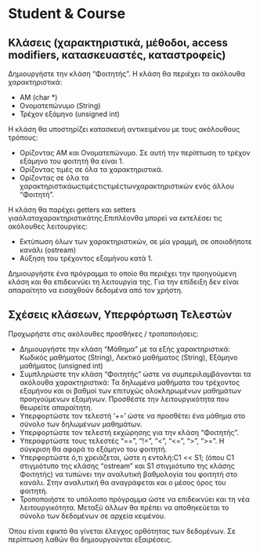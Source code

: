 # Student & Course
## **Κλάσεις (χαρακτηριστικά, μέθοδοι, access modifiers, κατασκευαστές, καταστροφείς)**

Δημιουργήστε την κλάση “Φοιτητής”. Η κλάση θα περιέχει τα ακόλουθα χαρακτηριστικά:

- ΑΜ (char \*)
- Ονοματεπώνυμο (String)
- Τρέχον εξάμηνο (unsigned int)

Η κλάση θα υποστηρίζει κατασκευή αντικειμένου με τους ακόλουθους τρόπους:

- Ορίζοντας ΑΜ και Ονοματεπώνυμο. Σε αυτή την περίπτωση το τρέχον εξάμηνο του φοιτητή θα είναι 1.
- Ορίζοντας τιμές σε όλα τα χαρακτηριστικά.
- Ορίζοντας σε όλα τα χαρακτηριστικάωςτιμέςτιςτιμέςτωνχαρακτηριστικών ενός άλλου “Φοιτητή”.

Η κλάση θα παρέχει getters και setters γιαόλαταχαρακτηριστικάτης.Επιπλέονθα μπορεί να εκτελέσει τις ακόλουθες λειτουργίες:

- Εκτύπωση όλων των χαρακτηριστικών, σε μία γραμμή, σε οποιοδήποτε κανάλι (οstream)
- Αύξηση του τρέχοντος εξαμήνου κατά 1.

Δημιουργήστε ένα πρόγραμμα το οποίο θα περιέχει την προηγούμενη κλάση και θα επιδεικνύει τη λειτουργία της. Για την επίδειξη δεν είναι απαραίτητο να εισαχθούν δεδομένα από τον χρήστη.

## **Σχέσεις κλάσεων, Υπερφόρτωση Τελεστών**

Προχωρήστε στις ακόλουθες προσθήκες / τροποποιήσεις:

- Δημιουργήστε την κλάση “Μάθημα” με τα εξής χαρακτηριστικά: Κωδικός μαθήματος (String), Λεκτικό μαθήματος (String), Εξάμηνο μαθήματος (unsigned int)
- Συμπληρώστε την κλάση “Φοιτητής” ώστε να συμπεριλαμβάνονται τα ακόλουθα χαρακτηριστικά: Τα δηλωμένα μαθήματα του τρέχοντος εξαμήνου και οι βαθμοί των επιτυχώς ολοκληρωμένων μαθημάτων προηγούμενων εξαμήνων. Προσθέστε την λειτουργικότητα που θεωρείτε απαραίτητη.
- Υπερφορτώστε τον τελεστή ‘+=’ ώστε να προσθέτει ένα μάθημα στο σύνολο των δηλωμένων μαθημάτων.
- Υπερφορτώστε τον τελεστή εκχώρησης για την κλάση “Φοιτητής”.
- Υπεροφρτώστε τους τελεστές “==”, “!=”, “<”, “<=”, “>”, “>=”.  Η σύγκριση θα αφορά το εξάμηνο του φοιτητή.
- Υπερφορτώστε ό,τι χρειάζεται, ώστε η εντολή:C1 << S1; (όπου C1 στιγμιότυπο της κλάσης “ostream” και S1 στιγμιότυπο της κλάσης Φοιτητής) να τυπώνει την αναλυτική βαθμολογία του φοιτητή στο κανάλι. Στην αναλυτική θα αναγράφεται και ο μέσος όρος του φοιτητή.
- Τροποποιήστε το υπόλοιπο πρόγραμμα ώστε να επιδεικνύει και τη νέα λειτουργικότητα. Μεταξύ άλλων θα πρέπει να αποθηκεύεται το σύνολο των δεδομένων σε αρχεία κειμένου.

Όπου είναι εφικτό θα γίνεται έλεγχος ορθότητας των δεδομένων. Σε περίπτωση λαθών θα δημιουργούνται εξαιρέσεις.
